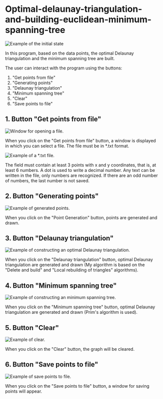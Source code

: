 # Optimal-delaunay-triangulation-and-building-euclidean-minimum-spanning-tree
![Example of the initial state](https://github.com/Vapvapa/Optimal-delaunay-triangulation-and-building-euclidean-minimum-spanning-tree/blob/master/img/img0-initial-state.png?raw=true)

In this program, based on the data points, the optimal Delaunay triangulation and the minimum spanning tree are built.

The user can interact with the program using the buttons:
1. "Get points from file"
2. "Generating points"
3. "Delaunay triangulation"
4. "Minimum spanning tree"
5. "Clear"
6. "Save points to file"

## 1. Button "Get points from file"

![Window for opening a file.](https://github.com/Vapvapa/Optimal-delaunay-triangulation-and-building-euclidean-minimum-spanning-tree/blob/master/img/img1-open-window.png?raw=true)

When you click on the "Get points from file" button, a window is displayed in which you can select a file. The file must be in *.txt format.

![Example of a *.txt file.](https://github.com/Vapvapa/Optimal-delaunay-triangulation-and-building-euclidean-minimum-spanning-tree/blob/master/img/img2-example-txt.png?raw=true)

The field must contain at least 3 points with x and y coordinates, that is, at least 6 numbers. A dot is used to write a decimal number. Any text can be written in the file, only numbers are recognized. If there are an odd number of numbers, the last number is not saved.

## 2. Button "Generating points"
![Example of generated points.](https://github.com/Vapvapa/Optimal-delaunay-triangulation-and-building-euclidean-minimum-spanning-tree/blob/master/img/img3-generating-points.png?raw=true)

When you click on the "Point Generation" button, points are generated and drawn.

## 3. Button "Delaunay triangulation"
![Example of constructing an optimal Delaunay triangulation.](https://github.com/Vapvapa/Optimal-delaunay-triangulation-and-building-euclidean-minimum-spanning-tree/blob/master/img/img4-delaunay-triangulation.png?raw=true)

When you click on the "Delaunay triangulation" button, optimal Delaunay triangulation are generated and drawn (My algorithm is based on the "Delete and build" and "Local rebuilding of triangles" algorithms).

## 4. Button "Minimum spanning tree"
![Example of constructing an minimum spanning tree.](https://github.com/Vapvapa/Optimal-delaunay-triangulation-and-building-euclidean-minimum-spanning-tree/blob/master/img/img5-minimum-spanning-tree.png?raw=true)

When you click on the "Minimum spanning tree" button, optimal Delaunay triangulation are generated and drawn (Prim's algorithm is used).

## 5. Button "Clear"
![Example of clear.](https://github.com/Vapvapa/Optimal-delaunay-triangulation-and-building-euclidean-minimum-spanning-tree/blob/master/img/img6-clear.png?raw=true)

When you click on the "Clear" button, the graph will be cleared.

## 6. Button "Save points to file"
![Example of save points to file.](https://github.com/Vapvapa/Optimal-delaunay-triangulation-and-building-euclidean-minimum-spanning-tree/blob/master/img/img7-save-points.png?raw=true)

When you click on the "Save points to file" button, a window for saving points will appear.